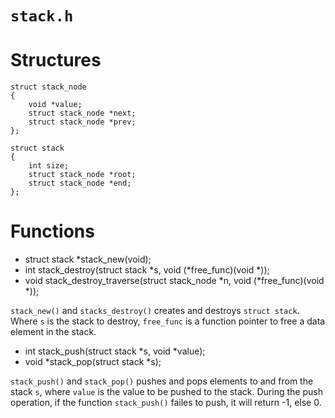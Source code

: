# `stack.h`


# Structures

    struct stack_node
    {
        void *value;
        struct stack_node *next;
        struct stack_node *prev;
    };

    struct stack
    {
        int size;
        struct stack_node *root;
        struct stack_node *end;
    };


# Functions
- struct stack *stack_new(void);
- int stack_destroy(struct stack *s, void (*free_func)(void  *));
- void stack_destroy_traverse(struct stack_node *n, void (*free_func)(void  *));

`stack_new()` and `stacks_destroy()` creates and destroys `struct stack`. Where
`s` is the stack to destroy, `free_func` is a function pointer to free a data
element in the stack.


- int stack_push(struct stack *s, void *value);
- void *stack_pop(struct stack *s);

`stack_push()` and `stack_pop()` pushes and pops elements to and from the stack
`s`, where `value` is the value to be pushed to the stack. During the push
operation, if the function `stack_push()` failes to push, it will return -1,
else 0.
